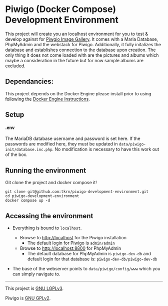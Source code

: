 # Piwigo (Docker Compose) Development Environment
This project will create you an localhost environment for you to test & develop against for [Piwgio Image Gallery](https://piwigo.org/). It comes with a Maria Database, PhpMyAdmin and the webstack for Piwigo. Additionally, it fully initalizes the database and establishes connection to the database upon creation. The only thing it does not come loaded with are the pictures and albums which maybe a consideration in the future but for now sample albums are excluded.


## Dependancies:

This project depends on the Docker Engine please install prior to using following the [Docker Engine Instructions](https://docs.docker.com/engine/install/).


## Setup


#### .env
The MariaDB database username and password is set here. If the passwords are modified here, they must be updated in `data/piwigo-init/database.inc.php`. No modification is necessary to have this work out of the box.

## Running the environment

Git clone the project and docker compose it!
```
git clone git@github.com:tkrn/piwigo-development-environment.git
cd piwigo-development-environment
docker compose up -d
```

## Accessing the environment

* Everything is bound to `localhost`. 
    * Browse to [http://localhost](http://localhost) for the Piwigo installation
        * The default login for Piwigo is `admin/admin`
    * Browse to [http://localhost:8800](http://localhost:8800) for PhpMyAdmin
        * The default database for PhpMyAdmin is `piwigo-dev-db` and default login for that database is: `piwigo-dev-db/piwigo-dev-db`
        
* The base of the webserver points to `data/piwigo/config/www` which you can simply navigate to.

***

This project is [GNU LGPLv3](LICENSE).

Piwigo is [GNU GPLv2](https://github.com/Piwigo/Piwigo/blob/master/LICENSE.txt).
